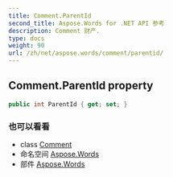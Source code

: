 ```yaml
---
title: Comment.ParentId
second_title: Aspose.Words for .NET API 参考
description: Comment 财产. 
type: docs
weight: 90
url: /zh/net/aspose.words/comment/parentid/
---
```

## Comment.ParentId property

```csharp
public int ParentId { get; set; }
```

### 也可以看看

* class [Comment](../)
* 命名空间 [Aspose.Words](../../comment/)
* 部件 [Aspose.Words](../../../)


